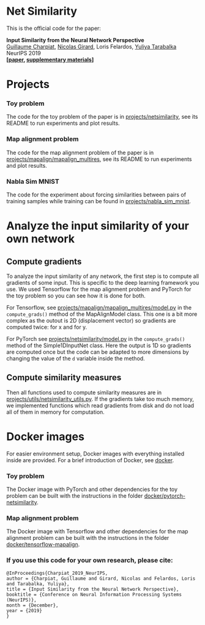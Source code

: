 # Net Similarity

This is the official code for the paper:

**Input Similarity from the Neural Network Perspective**\
[Guillaume Charpiat](https://www.lri.fr/~gcharpia/),
[Nicolas Girard](https://www-sop.inria.fr/members/Nicolas.Girard/),
Loris Felardos,
[Yuliya Tarabalka](https://www-sop.inria.fr/members/Yuliya.Tarabalka/)\
NeurIPS 2019\
**\[[paper](https://www-sop.inria.fr/members/Nicolas.Girard/pdf/Charpiat_2019_NeurIPS_paper.pdf), [supplementary materials](https://www-sop.inria.fr/members/Nicolas.Girard/pdf/Charpiat_2019_NeurIPS_suppmat.pdf)\]**

# Projects

### Toy problem

The code for the toy problem of the paper is in [projects/netsimilarity](projects/netsimilarity), see its README to run experiments and plot results.

### Map alignment problem

The code for the map alignment problem of the paper is in [projects/mapalign/mapalign_multires](projects/mapalign/mapalign_multires), see its README to run experiments and plot results.

### Nabla Sim MNIST

The code for the experiment about forcing similarities between pairs of training samples while training can be found in [projects/nabla_sim_mnist](projects/nabla_sim_mnist).

# Analyze the input similarity of your own network

## Compute gradients

To analyze the input similarity of any network, the first step is to compute all gradients of some input. This is specific to the deep learning framework you use. We used Tensorflow for the map alignment problem and PyTorch for the toy problem so you can see how it is done for both.

For Tensorflow, see [projects/mapalign/mapalign_multires/model.py](projects/mapalign/mapalign_multires/model.py) in the ```compute_grads()``` method of the MapAlignModel class. This one is a bit more complex as the outout is 2D (displacement vector) so gradients are computed twice: for x and for y.

For PyTorch see [projects/netsimilarity/model.py](projects/netsimilarity/model.py) in the ```compute_grads()``` method of the Simple1DInputNet class. Here the output is 1D so gradients are computed once but the code can be adapted to more dimensions by changing the value of the ```d``` variable inside the method. 

## Compute similarity measures

Then all functions used to compute similarity measures are in [projects/utils/netsimilarity_utils.py](projects/utils/netsimilarity_utils.py).
If the gradients take too much memory, we implemented functions which read gradients from disk and do not load all of them in memory for computation.

# Docker images

For easier environment setup, Docker images with everything installed inside are provided. For a brief introduction of Docker, see [docker](docker).

### Toy problem

The Docker image with PyTorch and other dependencies for the toy problem can be built with the instructions in the folder [docker/pytorch-netsimilarity](docker/pytorch-netsimilarity).

### Map alignment problem

The Docker image with Tensorflow and other dependencies for the map alignment problem can be built with the instructions in the folder [docker/tensorflow-mapalign](docker/tensorflow-mapalign).

### If you use this code for your own research, please cite:

```
@InProceedings{Charpiat_2019_NeurIPS,
author = {Charpiat, Guillaume and Girard, Nicolas and Felardos, Loris and Tarabalka, Yuliya},
title = {Input Similarity from the Neural Network Perspective},
booktitle = {Conference on Neural Information Processing Systems (NeurIPS)},
month = {December},
year = {2019}
}
```